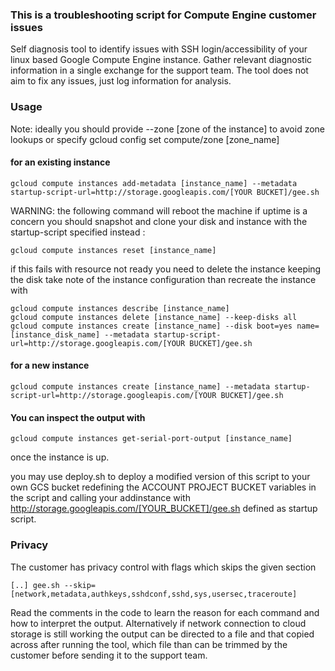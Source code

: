 ### This is a troubleshooting script for Compute Engine customer issues

Self diagnosis tool to identify issues with SSH login/accessibility of your linux based Google Compute Engine instance. Gather relevant diagnostic information in a single exchange for the support team. The tool does not aim to fix any issues, just log information for analysis.

### Usage

Note: ideally you should provide --zone [zone of the instance] to avoid zone lookups
or specify gcloud config set compute/zone [zone_name]

#### for an existing instance
```
gcloud compute instances add-metadata [instance_name] --metadata startup-script-url=http://storage.googleapis.com/[YOUR BUCKET]/gee.sh
```
WARNING: the following command will reboot the machine
if uptime is a concern you should snapshot and clone your
disk and instance with the startup-script specified instead
:

```
gcloud compute instances reset [instance_name]
```

if this fails with resource not ready you need to delete the instance keeping the disk take note of the instance configuration than recreate the instance with

```
gcloud compute instances describe [instance_name]
gcloud compute instances delete [instance_name] --keep-disks all
gcloud compute instances create [instance_name] --disk boot=yes name=[instance_disk_name] --metadata startup-script-url=http://storage.googleapis.com/[YOUR BUCKET]/gee.sh
```

#### for a new instance
```
gcloud compute instances create [instance_name] --metadata startup-script-url=http://storage.googleapis.com/[YOUR BUCKET]/gee.sh
```

#### You can inspect the output with
```
gcloud compute instances get-serial-port-output [instance_name]
```
once the instance is up.

you may use deploy.sh to deploy a modified version of this script to your own GCS bucket redefining the ACCOUNT PROJECT BUCKET variables in the script and calling your addinstance with http://storage.googleapis.com/[YOUR_BUCKET]/gee.sh defined as startup script.

### Privacy

The customer has privacy control with flags which skips the given section
```
[..] gee.sh --skip=[network,metadata,authkeys,sshdconf,sshd,sys,usersec,traceroute]
```
Read the comments in the code to learn the reason for each command and how to interpret the output.  Alternatively if network connection to cloud storage is still working the output can be directed to a file and that copied across after running the tool, which file than can be trimmed by the customer before sending it to the support team.
